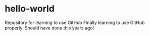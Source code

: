 # hello-world
Repository for learning to use GitHub
Finally learning to use GitHub properly. Should have done this years ago!

